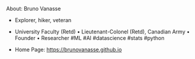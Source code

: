 About: Bruno Vanasse

* Explorer, hiker, veteran
* University Faculty (Retd)
• Lieutenant-Colonel (Retd), Canadian Army
• Founder
• Researcher #ML #AI #datascience #stats #python

* Home Page: https://brunovanasse.github.io

<!---
brunovanasse/brunovanasse is a ✨ special ✨ repository because its `README.md` (this file) appears on your GitHub profile.
You can click the Preview link to take a look at your changes.
--->
